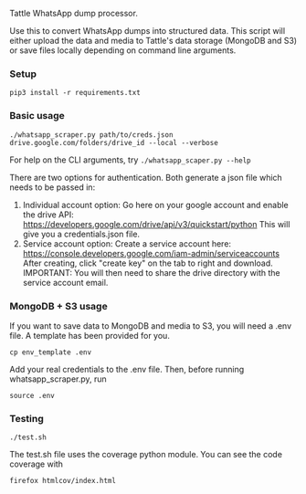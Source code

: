Tattle WhatsApp dump processor.

Use this to convert WhatsApp dumps into structured data. This script will either upload the data and media to Tattle's data storage (MongoDB and S3) or save files locally depending on command line arguments.


### Setup

    pip3 install -r requirements.txt


### Basic usage

    ./whatsapp_scraper.py path/to/creds.json drive.google.com/folders/drive_id --local --verbose

For help on the CLI arguments, try `./whatsapp_scaper.py --help`

There are two options for authentication. Both generate a json file which needs to be passed in:
1. Individual account option: 
    Go here on your google account and enable the drive API:
    https://developers.google.com/drive/api/v3/quickstart/python
    This will give you a credentials.json file.
2. Service account option:
    Create a service account here:
    https://console.developers.google.com/iam-admin/serviceaccounts
    After creating, click "create key" on the tab to right and download.
    IMPORTANT: You will then need to share the drive directory with the service account email.

### MongoDB + S3 usage

If you want to save data to MongoDB and media to S3, you will need a .env file. A template has been provided for you.

    cp env_template .env

Add your real credentials to the .env file. Then, before running whatsapp_scraper.py, run

    source .env

### Testing

    ./test.sh

The test.sh file uses the coverage python module. You can see the code coverage with

    firefox htmlcov/index.html
